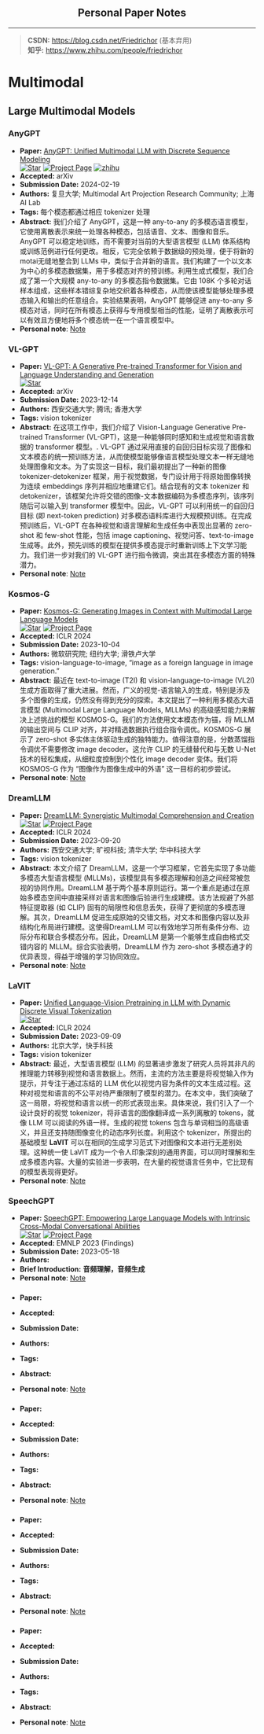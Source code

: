 <div align="center">
<h2>Personal Paper Notes</h2>
</div>

---

> **CSDN:** https://blog.csdn.net/Friedrichor (基本弃用)  
> **知乎:** https://www.zhihu.com/people/friedrichor

# Multimodal

## Large Multimodal Models

### AnyGPT
  - **Paper:** [AnyGPT: Unified Multimodal LLM with Discrete Sequence Modeling](https://arxiv.org/abs/2402.12226)  
  [![Star](https://img.shields.io/github/stars/OpenMOSS/AnyGPT.svg?style=social&label=Star)](https://github.com/OpenMOSS/AnyGPT)
  [![Project Page](https://img.shields.io/badge/Project-Page-green.svg)](https://junzhan2000.github.io/AnyGPT.github.io/)
  [![zhihu](https://img.shields.io/badge/-知乎-000000?logo=zhihu&logoColor=0084FF)](https://zhuanlan.zhihu.com/p/683058051)
  - **Accepted:** arXiv
  - **Submission Date:** 2024-02-19
  - **Authors:** 复旦大学; Multimodal Art Projection Research Community; 上海AI Lab
  - **Tags:** 每个模态都通过相应 tokenizer 处理
  - **Abstract:** 我们介绍了 AnyGPT，这是一种 any-to-any 的多模态语言模型，它使用离散表示来统一处理各种模态，包括语音、文本、图像和音乐。AnyGPT 可以稳定地训练，而不需要对当前的大型语言模型 (LLM) 体系结构或训练范例进行任何更改。相反，它完全依赖于数据级的预处理，便于将新的motai无缝地整合到 LLMs 中，类似于合并新的语言。我们构建了一个以文本为中心的多模态数据集，用于多模态对齐的预训练。利用生成式模型，我们合成了第一个大规模 any-to-any 的多模态指令数据集。它由 108K 个多轮对话样本组成，这些样本错综复杂地交织着各种模态，从而使该模型能够处理多模态输入和输出的任意组合。实验结果表明，AnyGPT 能够促进 any-to-any 多模态对话，同时在所有模态上获得与专用模型相当的性能，证明了离散表示可以有效且方便地将多个模态统一在一个语言模型中。
  - **Personal note**: [Note](https://friedrichor.github.io/Awesome-Multimodal-Papers/assets/notes/AnyGPT/AnyGPT.html)

### VL-GPT
  - **Paper:** [VL-GPT: A Generative Pre-trained Transformer for Vision and Language Understanding and Generation](https://arxiv.org/abs/2312.09251)  
  [![Star](https://img.shields.io/github/stars/AILab-CVC/VL-GPT.svg?style=social&label=Star)](https://github.com/AILab-CVC/VL-GPT)
  - **Accepted:** arXiv
  - **Submission Date:** 2023-12-14
  - **Authors:** 西安交通大学; 腾讯; 香港大学
  - **Tags:** vision tokenizer
  - **Abstract:** 在这项工作中，我们介绍了 Vision-Language Generative Pre-trained Transformer (VL-GPT)，这是一种能够同时感知和生成视觉和语言数据的 transformer 模型。. VL-GPT 通过采用直接的自回归目标实现了图像和文本模态的统一预训练方法，从而使模型能够像语言模型处理文本一样无缝地处理图像和文本。为了实现这一目标，我们最初提出了一种新的图像 tokenizer-detokenizer 框架，用于视觉数据，专门设计用于将原始图像转换为连续 embeddings 序列并相应地重建它们。结合现有的文本 tokenizer 和 detokenizer，该框架允许将交错的图像-文本数据编码为多模态序列，该序列随后可以输入到 transformer 模型中。因此，VL-GPT 可以利用统一的自回归目标 (即 next-token prediction) 对多模态语料库进行大规模预训练。在完成预训练后，VL-GPT 在各种视觉和语言理解和生成任务中表现出显著的 zero-shot 和 few-shot 性能，包括 image captioning、视觉问答、text-to-image 生成等。此外，预先训练的模型在提供多模态提示时重新训练上下文学习能力。我们进一步对我们的 VL-GPT 进行指令微调，突出其在多模态方面的特殊潜力。
  - **Personal note**: [Note](https://friedrichor.github.io/Awesome-Multimodal-Papers/assets/notes/VL-GPT/VL-GPT.html)

### Kosmos-G
  - **Paper:** [Kosmos-G: Generating Images in Context with Multimodal Large Language Models](https://arxiv.org/abs/2310.02992)  
  [![Star](https://img.shields.io/github/stars/microsoft/unilm.svg?style=social&label=Star)](https://github.com/microsoft/unilm/tree/master/kosmos-g)
  [![Project Page](https://img.shields.io/badge/Project-Page-green.svg)](https://xichenpan.com/kosmosg/)
  - **Accepted:** ICLR 2024
  - **Submission Date:** 2023-10-04
  - **Authors:** 微软研究院; 纽约大学; 滑铁卢大学
  - **Tags:** vision-language-to-image, “image as a foreign language in image generation.”
  - **Abstract:** 最近在 text-to-image (T2I) 和 vision-language-to-image (VL2I) 生成方面取得了重大进展。然而，广义的视觉-语言输入的生成，特别是涉及多个图像的生成，仍然没有得到充分的探索。本文提出了一种利用多模态大语言模型 (Multimodal Large Language Models, MLLMs) 的高级感知能力来解决上述挑战的模型 KOSMOS-G。我们的方法使用文本模态作为锚，将 MLLM 的输出空间与 CLIP 对齐，并对精选数据执行组合指令调优。KOSMOS-G 展示了 zero-shot 多实体主体驱动生成的独特能力。值得注意的是，分数蒸馏指令调优不需要修改 image decoder。这允许 CLIP 的无缝替代和与无数 U-Net 技术的轻松集成，从细粒度控制到个性化 image decoder 变体。我们将 KOSMOS-G 作为 “图像作为图像生成中的外语” 这一目标的初步尝试。
  - **Personal note**: [Note](https://friedrichor.github.io/Awesome-Multimodal-Papers/assets/notes/Kosmos-G/Kosmos-G.html)

### DreamLLM
  - **Paper:** [DreamLLM: Synergistic Multimodal Comprehension and Creation](https://arxiv.org/abs/2309.11499)  
  [![Star](https://img.shields.io/github/stars/RunpeiDong/DreamLLM.svg?style=social&label=Star)](https://github.com/RunpeiDong/DreamLLM)
  [![Project Page](https://img.shields.io/badge/Project-Page-green.svg)](https://dreamllm.github.io/)
  - **Accepted:** ICLR 2024
  - **Submission Date:** 2023-09-20
  - **Authors:** 西安交通大学; 旷视科技; 清华大学; 华中科技大学
  - **Tags:** vision tokenizer
  - **Abstract:** 本文介绍了 DreamLLM，这是一个学习框架，它首先实现了多功能多模态大型语言模型 (MLLMs)，该模型具有多模态理解和创造之间经常被忽视的协同作用。DreamLLM 基于两个基本原则运行。第一个重点是通过在原始多模态空间中直接采样对语言和图像后验进行生成建模。该方法规避了外部特征提取器 (如 CLIP) 固有的局限性和信息丢失，获得了更彻底的多模态理解。其次，DreamLLM 促进生成原始的交错文档，对文本和图像内容以及非结构化布局进行建模。这使得DreamLLM 可以有效地学习所有条件分布、边际分布和联合多模态分布。因此，DreamLLM 是第一个能够生成自由格式交错内容的 MLLM。综合实验表明，DreamLLM 作为 zero-shot 多模态通才的优异表现，得益于增强的学习协同效应。
  - **Personal note**: [Note](https://friedrichor.github.io/Awesome-Multimodal-Papers/assets/notes/DreamLLM/DreamLLM.html)


### LaVIT
  - **Paper:** [Unified Language-Vision Pretraining in LLM with Dynamic Discrete Visual Tokenization](https://arxiv.org/abs/2309.04669)  
  [![Star](https://img.shields.io/github/stars/jy0205/LaVIT.svg?style=social&label=Star)](https://github.com/jy0205/LaVIT)
  - **Accepted:** ICLR 2024
  - **Submission Date:** 2023-09-09
  - **Authors:** 北京大学，快手科技
  - **Tags:** vision tokenizer
  - **Abstract:** 最近，大型语言模型 (LLM) 的显著进步激发了研究人员将其非凡的推理能力转移到视觉和语言数据上。然而，主流的方法主要是将视觉输入作为提示，并专注于通过冻结的 LLM 优化以视觉内容为条件的文本生成过程。这种对视觉和语言的不公平对待严重限制了模型的潜力。在本文中，我们突破了这一局限，将视觉和语言以统一的形式表现出来。具体来说，我们引入了一个设计良好的视觉 tokenizer，将非语言的图像翻译成一系列离散的 tokens，就像 LLM 可以阅读的外语一样。生成的视觉 tokens 包含与单词相当的高级语义，并且还支持随图像变化的动态序列长度。利用这个 tokenizer，所提出的基础模型 **LaVIT** 可以在相同的生成学习范式下对图像和文本进行无差别处理。这种统一使 LaVIT 成为一个令人印象深刻的通用界面，可以同时理解和生成多模态内容。大量的实验进一步表明，在大量的视觉语言任务中，它比现有的模型表现得更好。
  - **Personal note**: [Note](https://friedrichor.github.io/Awesome-Multimodal-Papers/assets/notes/LaVIT/LaVIT.html)

### SpeechGPT
  - **Paper:** [SpeechGPT: Empowering Large Language Models with Intrinsic Cross-Modal Conversational Abilities](https://aclanthology.org/2023.findings-emnlp.1055/)  
  [![Star](https://img.shields.io/github/stars/0nutation/SpeechGPT.svg?style=social&label=Star)](https://github.com/0nutation/SpeechGPT)
  [![Project Page](https://img.shields.io/badge/Project-Page-green.svg)](https://0nutation.github.io/SpeechGPT.github.io/)  
  - **Accepted:** EMNLP 2023 (Findings)
  - **Submission Date:** 2023-05-18
  - **Authors:** 
  - **Brief Introduction:** **音频理解，音频生成**
  - **Personal note**: [Note](https://friedrichor.github.io/Awesome-Multimodal-Papers/assets/notes/SpeechGPT/SpeechGPT.html)




### 
  - **Paper:**   
  
  - **Accepted:** 
  - **Submission Date:** 
  - **Authors:** 
  - **Tags:** 
  - **Abstract:** 
  - **Personal note**: [Note]()

### 
  - **Paper:**   
  
  - **Accepted:** 
  - **Submission Date:** 
  - **Authors:** 
  - **Tags:** 
  - **Abstract:** 
  - **Personal note**: [Note]()

### 
  - **Paper:**   
  
  - **Accepted:** 
  - **Submission Date:** 
  - **Authors:** 
  - **Tags:** 
  - **Abstract:** 
  - **Personal note**: [Note]()

### 
  - **Paper:**   
  
  - **Accepted:** 
  - **Submission Date:** 
  - **Authors:** 
  - **Tags:** 
  - **Abstract:** 
  - **Personal note**: [Note]()